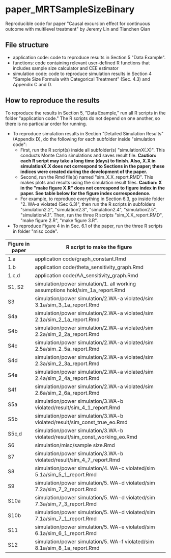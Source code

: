 # paper_MRTSampleSizeBinary

Reproducible code for paper "Causal excursion effect for continuous outcome with multilevel treatment" by Jeremy Lin and Tianchen Qian

## File structure

- application code: code to reproduce results in Section 5 "Data Example".
- functions: code containing relevant user-defined R functions that includes sample size calculator and CEE estimator
- simulation code: code to reproduce simulation results in Section 4 "Sample Size Formula with Categorical Treatment" (Sec. 4.3) and Appendix C and D.

## How to reproduce the results

To reproduce the results in Section 5, "Data Example," run all R scripts in the folder "application code." The R scripts do not depend on one another, so there is no particular order for running.
- To reproduce simulation results in Section  "Detailed Simulation Results" (Appendix D), do the following for each subfolder inside "simulation code":
    - First, run the R script(s) inside all subfolder(s) "simulationX(.X)". This conducts Monte Carlo simulations and saves result file. **Caution: each R script may take a long time (days) to finish. Also, X.X in simulationX.X does not correspond to Sections in the paper; these indices were created during the development of the paper.**
    - Second, run the Rmd file(s) named "sim_X.X_report.RMD". This makes plots and results using the simulation result files. **Caution: X in the "make figure X.R" does not correspond to figure index in the paper. See table below for the figure index correspondence.**
    - For example, to reproduce everything in Section 6.3, go inside folder "2. WA-a violated (Sec 6.3)", then run the R scripts in subfolders "simulation2.2", "simulation2.3", "simulation2.4", "simulation2.5", "simulation4.1". Then, run the three R scripts "sim_X.X_report.RMD", "make figure 2.R", "make figure 3.R".
- To reproduce Figure 4 in in Sec. 6.1 of the paper, run the three R scripts in folder "misc code".


| Figure in paper | R script to make the figure                                                            |
|-----------------|----------------------------------------------------------------------------------------|
| 1.a             | application code/graph_constant.Rmd                                                    |
| 1.b             | application code/theta_sensitivity_graph.Rmd                                           |
| 1.c,d           | application code/AA_sensitivity_graph.Rmd                                              |
| S1, S2          | simulation/power simulation/1. all working assumptions hold/sim_1a_report.Rmd          |
| S3              | simulation/power simulation/2.WA-a violated/sim 3.1a/sim_3_1a_report.Rmd               |
| S4a             | simulation/power simulation/2.WA-a violated/sim 2.1a/sim_2_1a_report.Rmd               |
| S4b             | simulation/power simulation/2.WA-a violated/sim 2.2a/sim_2_2a_report.Rmd               |
| S4c             | simulation/power simulation/2.WA-a violated/sim 2.5a/sim_2_5a_report.Rmd               |
| S4d             | simulation/power simulation/2.WA-a violated/sim 2.3a/sim_2_3a_report.Rmd               |
| S4e             | simulation/power simulation/2.WA-a violated/sim 2.4a/sim_2_4a_report.Rmd               |
| S4f             | simulation/power simulation/2.WA-a violated/sim 2.6a/sim_2_6a_report.Rmd               |
| S5a             | simulation/power simulation/3.WA-b violated/result/sim_4_1_report.Rmd                  |
| S5b             | simulation/power simulation/3.WA-b violated/result/sim_const_true_eo.Rmd               |
| S5c,d           | simulation/power simulation/3.WA-b violated/result/sim_const_working_eo.Rmd            |
| S6              | simulation/misc/sample size.Rmd                                                        |
| S7              | simulation/power simulation/3.WA-b violated/result/sim_4_7_report.Rmd                  |
| S8              | simulation/power simulation/4. WA-c violated/sim 5.1a/sim_5_1_report.Rmd               |
| S9              | simulation/power simulation/5. WA-d violated/sim 7.2a/sim_7_2_report.Rmd               |
| S10a            | simulation/power simulation/5. WA-d violated/sim 7.3a/sim_7_3_report.Rmd               |
| S10b            | simulation/power simulation/5. WA-d violated/sim 7.1a/sim_7_1_report.Rmd               |
| S11             | simulation/power simulation/5. WA-e violated/sim 6.1a/sim_6_1_report.Rmd               |
| S12             | simulation/power simulation/5. WA-f violated/sim 8.1a/sim_8_1a_report.Rmd              |

